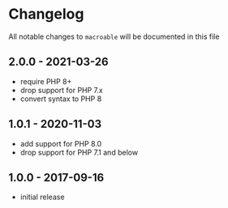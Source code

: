 # Changelog

All notable changes to `macroable` will be documented in this file

## 2.0.0 - 2021-03-26

- require PHP 8+
- drop support for PHP 7.x
- convert syntax to PHP 8

## 1.0.1 - 2020-11-03

- add support for PHP 8.0
- drop support for PHP 7.1 and below

## 1.0.0 - 2017-09-16

- initial release

